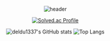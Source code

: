<div align="center"> 

  ![header](https://capsule-render.vercel.app/api?type=waving&color=0:000000,100:32987E&height=150&animation=twinkling&section=header&text=JUNG%20SEUNG%20HUN&fontAlign=50&fontAlignY=40&fontSize=40&fontColor=FFFFFF)
  <!--[header](https://capsule-render.vercel.app/api?type=waving&color=0:000000,100:32987E&height=150&animation=twinkling&section=header&text=JUNG%20SEUNG%20HUN&fontAlign=50&fontAlignY=40&fontSize=40&fontColor=FFFFFF&desc=Data%20Engineer-to-be&descSize=20&descAlignY=60)-->
  
  [![Solved.ac Profile](http://mazassumnida.wtf/api/v2/generate_badge?boj=sirath666)](https://solved.ac/sirath666/)
<!--<div align="center">-->
  
  <!--![deldu1337's GitHub stats](https://github-readme-stats.vercel.app/api?username=deldu1337&show_icons=false&bg_color=90,FFFFFFFF,32987E,33FF99&title_color=000000&text_color=000000)
  ![Top Langs](https://github-readme-stats.vercel.app/api/top-langs/?username=deldu1337&layout=compact&bg_color=90,FFFFFFFF,32987E,33FF99&title_color=000000&text_color=000000)-->
  ![deldu1337's GitHub stats](https://github-readme-stats.vercel.app/api?username=deldu1337&show_icons=false&bg_color=90,00000000,32987E,33FF99&title_color=FFFFFF&text_color=FFFFFF)
  ![Top Langs](https://github-readme-stats.vercel.app/api/top-langs/?username=deldu1337&layout=compact&bg_color=90,00000000,32987E,33FF99&title_color=FFFFFF&text_color=FFFFFF)

  
<!--</dev>-->
</dev>
<!--
[![Readme Card](https://github-readme-stats.vercel.app/api/pin/?username=deldu1337&repo=FoodFinder&theme=merko)](https://github.com/deldu1337/FoodFinder)
[![Readme Card](https://github-readme-stats.vercel.app/api/pin/?username=deldu1337&repo=SNS&theme=merko)](https://github.com/deldu1337/SNS)
[![Readme Card](https://github-readme-stats.vercel.app/api/pin/?username=deldu1337&repo=KakaoTalk&theme=merko)](https://github.com/deldu1337/KakaoTalk)
[![Readme Card](https://github-readme-stats.vercel.app/api/pin/?username=deldu1337&repo=Coin&theme=merko)](https://github.com/deldu1337/Coin)
[![Readme Card](https://github-readme-stats.vercel.app/api/pin/?username=deldu1337&repo=Algorithm&theme=merko)](https://github.com/deldu1337/Algorithm)
[![Readme Card](https://github-readme-stats.vercel.app/api/pin/?username=deldu1337&repo=SmartCar&theme=merko)](https://github.com/deldu1337/SmartCar)
32987E
36A589
-->
